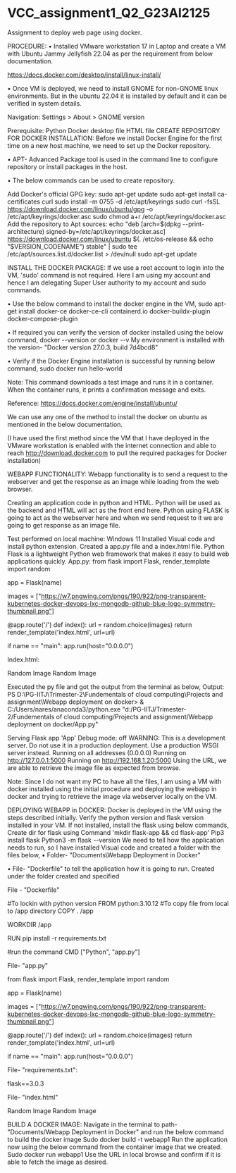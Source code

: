 # VCC_assignment1_Q2_G23AI2125
Assignment to deploy web page using docker.

PROCEDURE:
• Installed VMware workstation 17 in Laptop and create a VM with Ubuntu Jammy Jellyfish 22.04 as per the requirement from below documentation.

https://docs.docker.com/desktop/install/linux-install/

• Once VM is deployed, we need to install GNOME for non-GNOME linux environments. But in the ubuntu 22.04 it is installed by default and it can be verified in system details.

Navigation: Settings > About > GNOME version

Prerequisite:
Python
Docker desktop file
HTML file
CREATE REPOSITORY FOR DOCKER INSTALLATION:
Before we install Docker Engine for the first time on a new host machine, we need to set up the Docker repository.

• APT- Advanced Package tool is used in the command line to configure repository or install packages in the host.

• The below commands can be used to create repository.

Add Docker's official GPG key:
sudo apt-get update
sudo apt-get install ca-certificates curl
sudo install -m 0755 -d /etc/apt/keyrings
sudo curl -fsSL https://download.docker.com/linux/ubuntu/gpg -o /etc/apt/keyrings/docker.asc
sudo chmod a+r /etc/apt/keyrings/docker.asc
Add the repository to Apt sources:
echo
"deb [arch=$(dpkg --print-architecture) signed-by=/etc/apt/keyrings/docker.asc] https://download.docker.com/linux/ubuntu
$(. /etc/os-release && echo "$VERSION_CODENAME") stable" |
sudo tee /etc/apt/sources.list.d/docker.list > /dev/null sudo apt-get update

INSTALL THE DOCKER PACKAGE:
If we use a root account to login into the VM, 'sudo' command is not required. Here I am using my account and hence I am delegating Super User authority to my account and sudo commands.

• Use the below command to install the docker engine in the VM, sudo apt-get install docker-ce docker-ce-cli containerd.io docker-buildx-plugin docker-compose-plugin

• If required you can verify the version of docker installed using the below command, docker --version or docker --v My environment is installed with the version- "Docker version 27.0.3, build 7d4bcd8"

• Verify if the Docker Engine installation is successful by running below command, sudo docker run hello-world

Note: This command downloads a test image and runs it in a container. When the container runs, it prints a confirmation message and exits.

Reference: https://docs.docker.com/engine/install/ubuntu/

We can use any one of the method to install the docker on ubuntu as mentioned in the below documentation.

(I have used the first method since the VM that I have deployed in the VMware workstation is enabled with the internet connection and able to reach http://download.docker.com to pull the required packages for Docker installation)

WEBAPP FUNCTIONALITY:
Webapp functionality is to send a request to the webserver and get the response as an image while loading from the web browser.

Creating an application code in python and HTML. Python will be used as the backend and HTML will act as the front end here. Python using FLASK is going to act as the webserver here and when we send request to it we are going to get response as an image file.

Test performed on local machine: Windows 11
Installed Visual code and install python extension.
Created a app.py file and a index.html file.
Python Flask is a lightweight Python web framework that makes it easy to build web applications quickly.
App.py:
from flask import Flask, render_template import random

app = Flask(name)

images = ["https://w7.pngwing.com/pngs/190/922/png-transparent-kubernetes-docker-devops-lxc-mongodb-github-blue-logo-symmetry-thumbnail.png"]

@app.route('/') def index(): url = random.choice(images) return render_template('index.html', url=url)

if name == "main": app.run(host="0.0.0.0")

Index.html:
<title>Random Image</title>
Random Image
Random Image

Executed the py file and got the output from the terminal as below, Output:
PS D:\PG-IITJ\Trimester-2\Fundementals of cloud computing\Projects and assignment\Webapp deployment on docker> & C:/Users/nares/anaconda3/python.exe "d:/PG-IITJ/Trimester-2/Fundementals of cloud computing/Projects and assignment/Webapp deployment on docker/App.py"

Serving Flask app 'App'
Debug mode: off WARNING: This is a development server. Do not use it in a production deployment. Use a production WSGI server instead.
Running on all addresses (0.0.0.0)
Running on http://127.0.0.1:5000
Running on http://192.168.1.20:5000
Using the URL, we are able to retrieve the image file as expected from browse.

Note: Since I do not want my PC to have all the files, I am using a VM with docker installed using the initial procedure and deploying the webapp in docker and trying to retrieve the image via webserver locally on the VM.

DEPLOYING WEBAPP in DOCKER:
Docker is deployed in the VM using the steps described initially.
Verify the python version and flask version installed in your VM. If not installed, install the flask using below commands,
Create dir for flask using Command 'mkdir flask-app && cd flask-app'
Pip3 install flask
Python3 -m flask --version
We need to tell how the application needs to run, so I have installed Visual code and created a folder with the files below,
• Folder- "Documents\Webapp Deployment in Docker"

• File- "Dockerfile" to tell the application how it is going to run. Created under the folder created and specified

File - "Dockerfile"

#To lockin with python version FROM python:3.10.12 #To copy file from local to /app directory COPY . /app

WORKDIR /app

RUN pip install -r requirements.txt

#run the command CMD ["Python", "app.py"]

File- "app.py"

from flask import Flask, render_template import random

app = Flask(name)

images = ["https://w7.pngwing.com/pngs/190/922/png-transparent-kubernetes-docker-devops-lxc-mongodb-github-blue-logo-symmetry-thumbnail.png"]

@app.route('/') def index(): url = random.choice(images) return render_template('index.html', url=url)

if name == "main": app.run(host="0.0.0.0")

File- "requirements.txt":

flask==3.0.3

File- "index.html"

<title>Random Image</title>
Random Image
Random Image

BUILD A DOCKER IMAGE:
Navigate in the terminal to path- "Documents/Webapp Deployment in Docker" and run the below command to build the docker image
Sudo docker build -t webapp1
Run the application now using the below command from the container image that we created.
Sudo docker run webapp1
Use the URL in local browse and confirm if it is able to fetch the image as desired.
